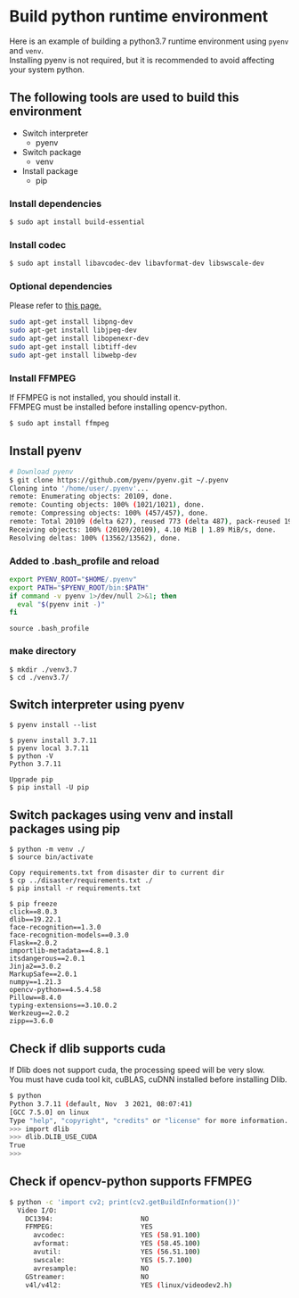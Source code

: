 # Build python runtime environment
Here is an example of building a python3.7 runtime environment using `pyenv` and `venv`.  
Installing pyenv is not required, but it is recommended to avoid affecting your system python.  

## The following tools are used to build this environment
* Switch interpreter
  * pyenv
* Switch package
  * venv
* Install package
  * pip

### Install dependencies
```bash
$ sudo apt install build-essential
```  
### Install codec
```bash
$ sudo apt install libavcodec-dev libavformat-dev libswscale-dev
```  
### Optional dependencies
Please refer to <a href="https://docs.opencv.org/4.x/d2/de6/tutorial_py_setup_in_ubuntu.html">this page.</a>
```bash
sudo apt-get install libpng-dev
sudo apt-get install libjpeg-dev
sudo apt-get install libopenexr-dev
sudo apt-get install libtiff-dev
sudo apt-get install libwebp-dev
```  

### Install FFMPEG
If FFMPEG is not installed, you should install it.  
FFMPEG must be installed before installing opencv-python.  
```bash
$ sudo apt install ffmpeg
```  

## Install pyenv
```bash
# Download pyenv
$ git clone https://github.com/pyenv/pyenv.git ~/.pyenv
Cloning into '/home/user/.pyenv'...
remote: Enumerating objects: 20109, done.
remote: Counting objects: 100% (1021/1021), done.
remote: Compressing objects: 100% (457/457), done.
remote: Total 20109 (delta 627), reused 773 (delta 487), pack-reused 19088
Receiving objects: 100% (20109/20109), 4.10 MiB | 1.89 MiB/s, done.
Resolving deltas: 100% (13562/13562), done.

```  

### Added to .bash_profile and reload
```bash
export PYENV_ROOT="$HOME/.pyenv"
export PATH="$PYENV_ROOT/bin:$PATH"
if command -v pyenv 1>/dev/null 2>&1; then
  eval "$(pyenv init -)"
fi
```  
```bash: Reload $HOME/.bash_profile
source .bash_profile
```
### make directory
```
$ mkdir ./venv3.7
$ cd ./venv3.7/
```
## Switch interpreter using pyenv
```
$ pyenv install --list

$ pyenv install 3.7.11
$ pyenv local 3.7.11
$ python -V
Python 3.7.11

Upgrade pip
$ pip install -U pip
```

## Switch packages using venv and install packages using pip
```
$ python -m venv ./
$ source bin/activate

Copy requirements.txt from disaster dir to current dir
$ cp ../disaster/requirements.txt ./
$ pip install -r requirements.txt

$ pip freeze
click==8.0.3
dlib==19.22.1
face-recognition==1.3.0
face-recognition-models==0.3.0
Flask==2.0.2
importlib-metadata==4.8.1
itsdangerous==2.0.1
Jinja2==3.0.2
MarkupSafe==2.0.1
numpy==1.21.3
opencv-python==4.5.4.58
Pillow==8.4.0
typing-extensions==3.10.0.2
Werkzeug==2.0.2
zipp==3.6.0
```
## Check if dlib supports cuda
If Dlib does not support cuda, the processing speed will be very slow.  
You must have cuda tool kit, cuBLAS, cuDNN installed before installing Dlib.  
```bash
$ python
Python 3.7.11 (default, Nov  3 2021, 08:07:41) 
[GCC 7.5.0] on linux
Type "help", "copyright", "credits" or "license" for more information.
>>> import dlib
>>> dlib.DLIB_USE_CUDA
True
>>> 
```
## Check if opencv-python supports FFMPEG
```bash
$ python -c 'import cv2; print(cv2.getBuildInformation())'
  Video I/O:
    DC1394:                      NO
    FFMPEG:                      YES
      avcodec:                   YES (58.91.100)
      avformat:                  YES (58.45.100)
      avutil:                    YES (56.51.100)
      swscale:                   YES (5.7.100)
      avresample:                NO
    GStreamer:                   NO
    v4l/v4l2:                    YES (linux/videodev2.h)
```
